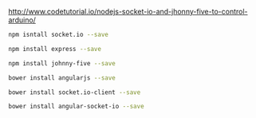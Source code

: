 http://www.codetutorial.io/nodejs-socket-io-and-jhonny-five-to-control-arduino/

```bash
npm isntall socket.io --save

npm install express --save

npm install johnny-five --save

bower install angularjs --save

bower install socket.io-client --save

bower install angular-socket-io --save
```
